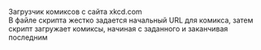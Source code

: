 Загрузчик комиксов с сайта xkcd.com<br>
В файле скрипта жестко задается начальный URL для комикса, затем скрипт загружает комиксы, начиная с заданного и заканчивая последним
